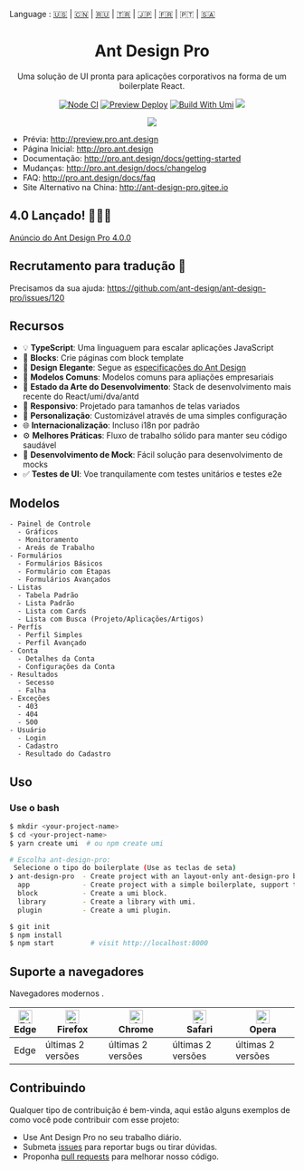 Language : [🇺🇸](./README.md) | [🇨🇳](./README.zh-CN.md) | [🇷🇺](./README.ru-RU.md) | [🇹🇷](./README.tr-TR.md) | [🇯🇵](./README.ja-JP.md) | [🇫🇷](./README.fr-FR.md) | 🇵🇹 | [🇸🇦](./README.ar-DZ.md)

<h1 align="center">Ant Design Pro</h1>

<div align="center">

Uma solução de UI pronta para aplicações corporativos na forma de um boilerplate React.

[![Node CI](https://github.com/ant-design/ant-design-pro/actions/workflows/ci.yml/badge.svg)](https://github.com/ant-design/ant-design-pro/actions/workflows/ci.yml) [![Preview Deploy](https://github.com/ant-design/ant-design-pro/actions/workflows/preview-deploy.yml/badge.svg)](https://github.com/ant-design/ant-design-pro/actions/workflows/preview-deploy.yml) [![Build With Umi](https://img.shields.io/badge/build%20with-umi-028fe4.svg?style=flat-square)](http://umijs.org/) ![](https://badgen.net/badge/icon/Ant%20Design?icon=https://gw.alipayobjects.com/zos/antfincdn/Pp4WPgVDB3/KDpgvguMpGfqaHPjicRK.svg&label)

![](https://user-images.githubusercontent.com/8186664/44953195-581e3d80-aec4-11e8-8dcb-54b9db38ec11.png)

</div>

- Prévia: http://preview.pro.ant.design
- Página Inicial: http://pro.ant.design
- Documentação: http://pro.ant.design/docs/getting-started
- Mudanças: http://pro.ant.design/docs/changelog
- FAQ: http://pro.ant.design/docs/faq
- Site Alternativo na China: http://ant-design-pro.gitee.io

## 4.0 Lançado! 🎉🎉🎉

[Anúncio do Ant Design Pro 4.0.0](https://medium.com/ant-design/ant-design-pro-v4-is-here-6f23098ae9d9)

## Recrutamento para tradução :loudspeaker:

Precisamos da sua ajuda: https://github.com/ant-design/ant-design-pro/issues/120

## Recursos

- :bulb: **TypeScript**: Uma linguaguem para escalar aplicações JavaScript
- :scroll: **Blocks**: Crie páginas com block template
- :gem: **Design Elegante**: Segue as [especificações do Ant Design](http://ant.design/)
- :triangular_ruler: **Modelos Comuns**: Modelos comuns para apliações empresariais
- :rocket: **Estado da Arte do Desenvolvimento**: Stack de desenvolvimento mais recente do React/umi/dva/antd
- :iphone: **Responsivo**: Projetado para tamanhos de telas variados
- :art: **Personalização**: Customizável através de uma simples configuração
- :globe_with_meridians: **Internacionalização**: Incluso i18n por padrão
- :gear: **Melhores Práticas**: Fluxo de trabalho sólido para manter seu código saudável
- :1234: **Desenvolvimento de Mock**: Fácil solução para desenvolvimento de mocks
- :white_check_mark: **Testes de UI**: Voe tranquilamente com testes unitários e testes e2e

## Modelos

```
- Painel de Controle
  - Gráficos
  - Monitoramento
  - Areás de Trabalho
- Formulários
  - Formulários Básicos
  - Formulário com Etapas
  - Formulários Avançados
- Listas
  - Tabela Padrão
  - Lista Padrão
  - Lista com Cards
  - Lista com Busca (Projeto/Aplicações/Artigos)
- Perfís
  - Perfil Simples
  - Perfil Avançado
- Conta
  - Detalhes da Conta
  - Configurações da Conta
- Resultados
  - Secesso
  - Falha
- Exceções
  - 403
  - 404
  - 500
- Usuário
  - Login
  - Cadastro
  - Resultado do Cadastro
```

## Uso

### Use o bash

```bash
$ mkdir <your-project-name>
$ cd <your-project-name>
$ yarn create umi  # ou npm create umi

# Escolha ant-design-pro:
 Selecione o tipo do boilerplate (Use as teclas de seta)
❯ ant-design-pro  - Create project with an layout-only ant-design-pro boilerplate, use together with umi block.
  app             - Create project with a simple boilerplate, support typescript.
  block           - Create a umi block.
  library         - Create a library with umi.
  plugin          - Create a umi plugin.

$ git init
$ npm install
$ npm start         # visit http://localhost:8000
```

## Suporte a navegadores

Navegadores modernos .

| [<img src="https://raw.githubusercontent.com/alrra/browser-logos/master/src/edge/edge_48x48.png" alt="Edge" width="24px" height="24px" />](http://godban.github.io/browsers-support-badges/)</br>Edge | [<img src="https://raw.githubusercontent.com/alrra/browser-logos/master/src/firefox/firefox_48x48.png" alt="Firefox" width="24px" height="24px" />](http://godban.github.io/browsers-support-badges/)</br>Firefox | [<img src="https://raw.githubusercontent.com/alrra/browser-logos/master/src/chrome/chrome_48x48.png" alt="Chrome" width="24px" height="24px" />](http://godban.github.io/browsers-support-badges/)</br>Chrome | [<img src="https://raw.githubusercontent.com/alrra/browser-logos/master/src/safari/safari_48x48.png" alt="Safari" width="24px" height="24px" />](http://godban.github.io/browsers-support-badges/)</br>Safari | [<img src="https://raw.githubusercontent.com/alrra/browser-logos/master/src/opera/opera_48x48.png" alt="Opera" width="24px" height="24px" />](http://godban.github.io/browsers-support-badges/)</br>Opera |
| --- | --- | --- | --- | --- |
| Edge | últimas 2 versões | últimas 2 versões | últimas 2 versões | últimas 2 versões |

## Contribuindo

Qualquer tipo de contribuição é bem-vinda, aqui estão alguns exemplos de como você pode contribuir com esse projeto:

- Use Ant Design Pro no seu trabalho diário.
- Submeta [issues](http://github.com/ant-design/ant-design-pro/issues) para reportar bugs ou tirar dúvidas.
- Proponha [pull requests](http://github.com/ant-design/ant-design-pro/pulls) para melhorar nosso código.

